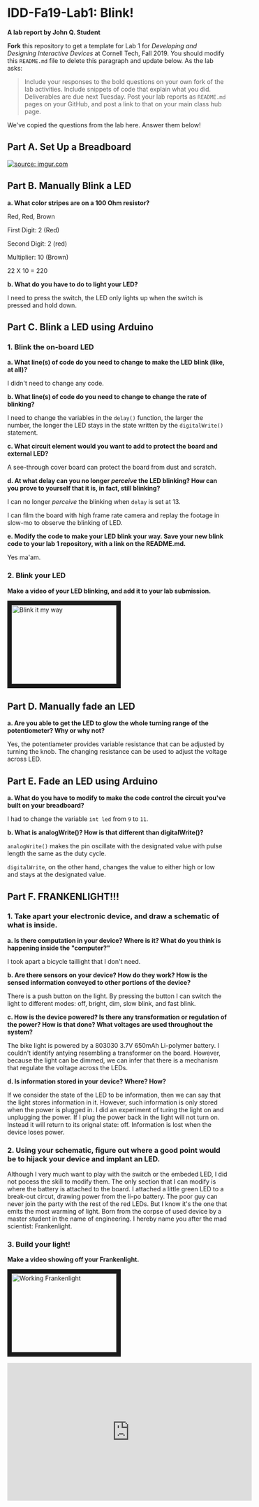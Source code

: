 # IDD-Fa19-Lab1: Blink!

**A lab report by John Q. Student**

**Fork** this repository to get a template for Lab 1 for *Developing and Designing Interactive Devices* at Cornell Tech, Fall 2019. You should modify this `README.md` file to delete this paragraph and update below. As the lab asks:

> Include your responses to the bold questions on your own fork of the lab activities. Include snippets of code that explain what you did. Deliverables are due next Tuesday. Post your lab reports as `README.md` pages on your GitHub, and post a link to that on your main class hub page.

We've copied the questions from the lab here. Answer them below!

## Part A. Set Up a Breadboard

<a href="https://imgur.com/jnYbQjl"><img src="https://i.imgur.com/jnYbQjl.jpg" title="source: imgur.com" /></a>


## Part B. Manually Blink a LED

**a. What color stripes are on a 100 Ohm resistor?**

Red, Red, Brown

First Digit: 2 (Red)

Second Digit: 2 (red)

Multiplier: 10 (Brown)

22 X 10 = 220
 
**b. What do you have to do to light your LED?**

I need to press the switch, the LED only lights up when the 
switch is pressed and hold down.

## Part C. Blink a LED using Arduino

### 1. Blink the on-board LED

**a. What line(s) of code do you need to change to make the LED blink (like, at all)?**

I didn't need to change any code.

**b. What line(s) of code do you need to change to change the rate of blinking?**

I need to change the variables in the `delay()` function, the larger the number, the longer the LED stays in the state written by the `digitalWrite()` statement.

**c. What circuit element would you want to add to protect the board and external LED?**
 
A see-through cover board can protect the board from dust and scratch.

**d. At what delay can you no longer *perceive* the LED blinking? How can you prove to yourself that it is, in fact, still blinking?**

I can no longer *perceive* the blinking when `delay` is set at 13.

I can film the board with high frame rate camera and replay the footage in slow-mo to observe the blinking of LED.

**e. Modify the code to make your LED blink your way. Save your new blink code to your lab 1 repository, with a link on the README.md.**

Yes ma'am.

### 2. Blink your LED

**Make a video of your LED blinking, and add it to your lab submission.**

<a href="https://www.youtube.com/watch?v=TlChYUmCGXQ
" target="_blank"><img src="https://www.youtube.com/watch?v=TlChYUmCGXQ/0.jpg" 
alt="Blink it my way" width="240" height="180" border="10" /></a>


## Part D. Manually fade an LED

**a. Are you able to get the LED to glow the whole turning range of the potentiometer? Why or why not?**

Yes, the potentiameter provides variable resistance that can be adjusted by turning the knob. The changing resistance can be used to adjust the voltage across LED.

## Part E. Fade an LED using Arduino

**a. What do you have to modify to make the code control the circuit you've built on your breadboard?**

I had to change the variable `int led` from `9` to `11`.

**b. What is analogWrite()? How is that different than digitalWrite()?**

`analogWrite()` makes the pin oscillate with the designated value with pulse length the same as the duty cycle.

`digitalWrite`, on the other hand, changes the value to either high or low and stays at the designated value.


## Part F. FRANKENLIGHT!!!

### 1. Take apart your electronic device, and draw a schematic of what is inside. 

**a. Is there computation in your device? Where is it? What do you think is happening inside the "computer?"**

I took apart a bicycle taillight that I don't need.

**b. Are there sensors on your device? How do they work? How is the sensed information conveyed to other portions of the device?**

There is a push button on the light. By pressing the button I can switch the light to different modes: off, bright, dim, slow blink, and fast blink.

**c. How is the device powered? Is there any transformation or regulation of the power? How is that done? What voltages are used throughout the system?**

The bike light is powered by a 803030  3.7V 650mAh  Li-polymer battery. I couldn't identify antying resembling a transformer on the board. However, because the light can be dimmed, we can infer that there is a mechanism that regulate the voltage across the LEDs. 

**d. Is information stored in your device? Where? How?**

If we consider the state of the LED to be information, then we can say that the light stores information in it. However, such information is only stored when the power is plugged in. I did an experiment of turing the light on and unplugging the power. If I plug the power back in the light will not turn on. Instead it will return to its orignal state: off. Information is lost when the device loses power.

### 2. Using your schematic, figure out where a good point would be to hijack your device and implant an LED.

Although I very much want to play with the switch or the embeded LED, I did not pocess the skill to modify them. The only section that I can modify is where the battery is attached to the board.
I attached a little green LED to a break-out circut, drawing power from the li-po battery. The poor guy can never join the party with the rest of the red LEDs. But I know it's the one that emits the most warming of light.
Born from the corpse of used device by a master student in the name of engineering. I hereby name you after the mad scientist: Frankenlight.


### 3. Build your light!

**Make a video showing off your Frankenlight.**

<a href="https://www.youtube.com/watch?v=7jxjTcmRmbU
" target="_blank"><img src="https://www.youtube.com/watch?v=7jxjTcmRmbU/0.jpg" 
alt="Working Frankenlight" width="240" height="180" border="10" /></a>
<iframe width="560" height="315" src="https://www.youtube.com/embed/7jxjTcmRmbU" frameborder="0" allow="accelerometer; autoplay; encrypted-media; gyroscope; picture-in-picture" allowfullscreen></iframe>